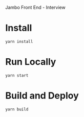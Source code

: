 Jambo Front End - Interview

# Install
``` yarn install ```

# Run Locally
``` yarn start ```

# Build and Deploy
``` yarn build ```
